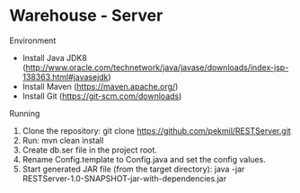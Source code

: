 # Warehouse - Server

Environment

  - Install Java JDK8 (http://www.oracle.com/technetwork/java/javase/downloads/index-jsp-138363.html#javasejdk)
  - Install Maven (https://maven.apache.org/)
  - Install Git (https://git-scm.com/downloads)

Running

  1. Clone the repository: git clone https://github.com/pekmil/RESTServer.git
  2. Run: mvn clean install
  3. Create db.ser file in the project root.
  4. Rename Config.template to Config.java and set the config values.
  5. Start generated JAR file (from the target directory): java -jar RESTServer-1.0-SNAPSHOT-jar-with-dependencies.jar